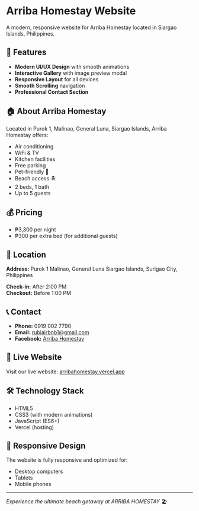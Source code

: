 # Arriba Homestay Website

A modern, responsive website for Arriba Homestay located in Siargao Islands, Philippines.

## 🌴 Features

- **Modern UI/UX Design** with smooth animations
- **Interactive Gallery** with image preview modal
- **Responsive Layout** for all devices
- **Smooth Scrolling** navigation
- **Professional Contact Section**

## 🏠 About Arriba Homestay

Located in Purok 1, Malinao, General Luna, Siargao Islands, Arriba Homestay offers:
- Air conditioning
- WiFi & TV
- Kitchen facilities
- Free parking
- Pet-friendly 🐾
- Beach access 🏝
- 2 beds, 1 bath
- Up to 5 guests

## 💰 Pricing

- ₱3,300 per night
- ₱300 per extra bed (for additional guests)

## 📍 Location

**Address:** Purok 1 Malinao, General Luna Siargao Islands, Surigao City, Philippines

**Check-in:** After 2:00 PM  
**Checkout:** Before 1:00 PM

## 📞 Contact

- **Phone:** 0919 002 7790
- **Email:** rubiairbnb1@gmail.com
- **Facebook:** [Arriba Homestay](https://www.facebook.com/profile.php?id=61581435465849)

## 🚀 Live Website

Visit our live website: [arribahomestay.vercel.app](https://arribahomestay.vercel.app)

## 🛠️ Technology Stack

- HTML5
- CSS3 (with modern animations)
- JavaScript (ES6+)
- Vercel (hosting)

## 📱 Responsive Design

The website is fully responsive and optimized for:
- Desktop computers
- Tablets
- Mobile phones

---

*Experience the ultimate beach getaway at ARRIBA HOMESTAY* 🏖️
